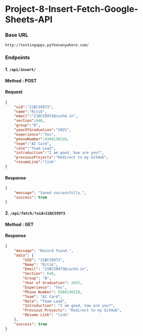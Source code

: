# Project-8-Insert-Fetch-Google-Sheets-API

### Base URL 
```http://testingapps.pythonanywhere.com/```

### Endpoints

#### 1. ```/api/insert/```
  #### Method : POST
  #### Request
  ```json
  {
      "uid":"21BCS9973",
      "name":"Ritik",
      "email":"21BCS9973@cuchd.in",
      "section":646,
      "group":"B",
      "yearOfGraduation":"2025",
      "experience":"Yes",
      "phoneNumber":9369130228,
      "team":"AI Card",
      "role":"Team Lead",
      "introduction":"I am good, how are you?",
      "previousProjects":"Redirect to my GitHub",
      "resumeLink":"link"
  }
  ```
  #### Response
  ```json
  {
      "message": "Saved successfully.",
      "success": true
  }
  ```
#### 2. ```/api/fetch/?uid=21BCS9973```
  #### Method : GET
  #### Response
  ```json
  {
      "message": "Record Found.",
      "data": {
          "UID": "21BCS9973",
          "Name": "Ritik",
          "Email": "21BCS9973@cuchd.in",
          "Section": 646,
          "Group": "B",
          "Year of Graduation": 2025,
          "Experience": "Yes",
          "Phone Number": 9369130228,
          "Team": "AI Card",
          "Role": "Team Lead",
          "Introduction": "I am good, how are you?",
          "Previous Projects": "Redirect to my GitHub",
          "Resume Link": "link"
      },
      "success": true
  }
  ```
